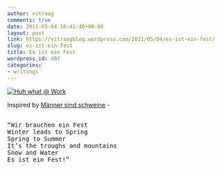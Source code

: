 ```yaml
---
author: vitraag
comments: true
date: 2011-05-04 16:41:46+00:00
layout: post
link: https://vitraagblog.wordpress.com/2011/05/04/es-ist-ein-fest/
slug: es-ist-ein-fest
title: Es ist ein Fest
wordpress_id: 497
categories:
- writings
---
```


[![Huh what @ Work]({{site.images}}/2011/05/huh-what-work_thumb.jpg)]({{site.images}}/2011/05/huh-what-work.jpg)

Inspired by [Männer sind schweine](http://www.youtube.com/watch?v=4DJ0Inxfmyk) -

<pre> 
“Wir brauchen ein Fest
Winter leads to Spring
Spring to Summer
It’s the troughs and mountains
Snow and Water
Es ist ein Fest!”
</pre>